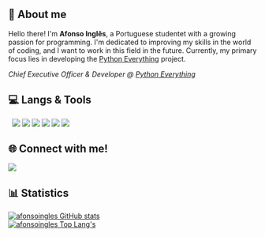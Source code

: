 ## 👋 About me
Hello there! I'm **Afonso Inglês**, a Portuguese studentet with a growing passion for programming. I'm dedicated to improving my skills in the world of coding, and I want to work in this field in the future. Currently, my primary focus lies in developing the [Python Everything](https://pythoneverything.com) project.

*Chief Executive Officer & Developer @ [Python Everything](https://pythoneverything.com/)*


## 💻 Langs & Tools
<p>
    &nbsp
    <img src="https://img.shields.io/badge/JavaScript-F7DF1E?style=for-the-badge&logo=javascript&logoColor=black" />
    <img src="https://img.shields.io/badge/TypeScript-3178C6?style=for-the-badge&logo=typescript&logoColor=white" />
    <img src="https://img.shields.io/badge/HTML-E34F26?style=for-the-badge&logo=html5&logoColor=white" />
    <img src="https://img.shields.io/badge/CSS-1572B6?style=for-the-badge&logo=css3&logoColor=white" />
    <img src="https://img.shields.io/badge/Python-1572B6?style=for-the-badge&logo=python&logoColor=white" />
    <img src="https://img.shields.io/badge/Mongo_DB-darkgreen?style=for-the-badge&logo=mongodb&logoColor=white" />   
    
  
</p>

## 🌐 Connect with me!
<p>
    <a href="mailto:afonsorodriguesingles@gmail.com"><img src="https://img.shields.io/badge/Email-FFFFFF?style=for-the-badge&logo=mail&logoColor=white" /></a>
    
</p>


## 📊 Statistics
[![afonsoingles GitHub stats](https://github-readme-stats.vercel.app/api?username=afonsoingles&show_icons=true&count_private=true&include_all_commits=true&theme=github_dark&hide_border=true)](https://github.com/afonsoingles)
<br />
[![afonsoingles Top Lang's](https://github-readme-stats.vercel.app/api/top-langs/?username=afonsoingles&layout=compact&show_icons=true&theme=github_dark&hide_border=true)](https://github.com/afonsoingles)

